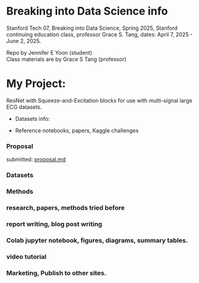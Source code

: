 # Breaking into Data Science info  
Stanford Tech 07, Breaking into Data Science, Spring 2025, Stanford continuing education class, professor Grace S. Tang, dates: April 7, 2025 - June 2, 2025.  

Repo by Jennifer E Yoon (student)  
Class materials are by Grace S Tang (professor)   

# My Project: 
ResNet with Squeeze-and-Excitation blocks for use with multi-signal large ECG datasets.

 * Datasets info:

 * Reference notebooks, papers, Kaggle challenges   


### Proposal  
submitted: <a href="./proposal.md" >proposal.md</a> 

### Datasets    


### Methods   


### research, papers, methods tried before   


### report writing, blog post writing   


### Colab jupyter notebook, figures, diagrams, summary tables.  


### video tutorial   

### Marketing, Publish to other sites.  



